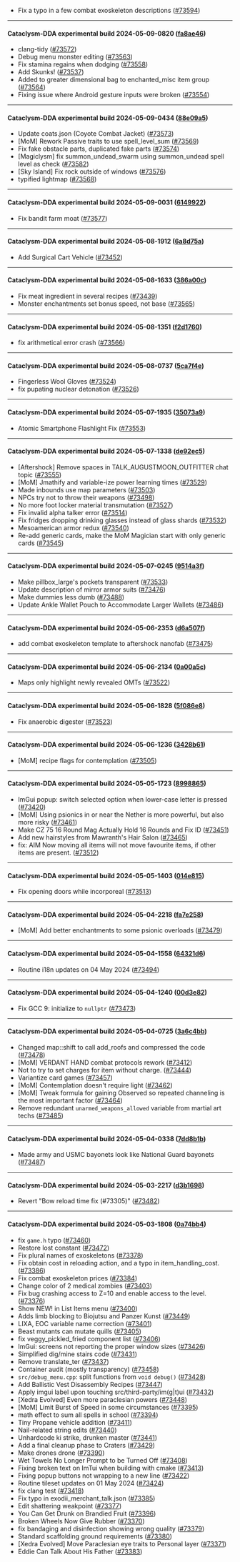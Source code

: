 * Fix a typo in a few combat exoskeleton descriptions ([#73594](https://github.com/CleverRaven/Cataclysm-DDA/pull/73594))

---

#### Cataclysm-DDA experimental build 2024-05-09-0820 ([fa8ae46](https://github.com/CleverRaven/Cataclysm-DDA/releases/tag/cdda-experimental-2024-05-09-0820))

* clang-tidy ([#73572](https://github.com/CleverRaven/Cataclysm-DDA/pull/73572))
* Debug menu monster editing ([#73563](https://github.com/CleverRaven/Cataclysm-DDA/pull/73563))
* Fix stamina regains when dodging ([#73558](https://github.com/CleverRaven/Cataclysm-DDA/pull/73558))
* Add Skunks! ([#73537](https://github.com/CleverRaven/Cataclysm-DDA/pull/73537))
* Added to greater dimensional bag to enchanted_misc item group ([#73564](https://github.com/CleverRaven/Cataclysm-DDA/pull/73564))
* Fixing issue where Android gesture inputs were broken ([#73554](https://github.com/CleverRaven/Cataclysm-DDA/pull/73554))

---

#### Cataclysm-DDA experimental build 2024-05-09-0434 ([88e09a5](https://github.com/CleverRaven/Cataclysm-DDA/releases/tag/cdda-experimental-2024-05-09-0434))

* Update coats.json (Coyote Combat Jacket) ([#73573](https://github.com/CleverRaven/Cataclysm-DDA/pull/73573))
* [MoM] Rework Passive traits to use spell_level_sum ([#73569](https://github.com/CleverRaven/Cataclysm-DDA/pull/73569))
* Fix fake obstacle parts, duplicated fake parts ([#73574](https://github.com/CleverRaven/Cataclysm-DDA/pull/73574))
* [Magiclysm] fix summon_undead_swarm using summon_undead spell level as check ([#73582](https://github.com/CleverRaven/Cataclysm-DDA/pull/73582))
* [Sky Island] Fix rock outside of windows ([#73576](https://github.com/CleverRaven/Cataclysm-DDA/pull/73576))
* typified lightmap ([#73568](https://github.com/CleverRaven/Cataclysm-DDA/pull/73568))

---

#### Cataclysm-DDA experimental build 2024-05-09-0031 ([6149922](https://github.com/CleverRaven/Cataclysm-DDA/releases/tag/cdda-experimental-2024-05-09-0031))

* Fix bandit farm moat ([#73577](https://github.com/CleverRaven/Cataclysm-DDA/pull/73577))

---

#### Cataclysm-DDA experimental build 2024-05-08-1912 ([6a8d75a](https://github.com/CleverRaven/Cataclysm-DDA/releases/tag/cdda-experimental-2024-05-08-1912))

* Add Surgical Cart Vehicle ([#73452](https://github.com/CleverRaven/Cataclysm-DDA/pull/73452))

---

#### Cataclysm-DDA experimental build 2024-05-08-1633 ([386a00c](https://github.com/CleverRaven/Cataclysm-DDA/releases/tag/cdda-experimental-2024-05-08-1633))

* Fix meat ingredient in several recipes ([#73439](https://github.com/CleverRaven/Cataclysm-DDA/pull/73439))
* Monster enchantments set bonus speed, not base ([#73565](https://github.com/CleverRaven/Cataclysm-DDA/pull/73565))

---

#### Cataclysm-DDA experimental build 2024-05-08-1351 ([f2d1760](https://github.com/CleverRaven/Cataclysm-DDA/releases/tag/cdda-experimental-2024-05-08-1351))

* fix arithmetical error crash ([#73566](https://github.com/CleverRaven/Cataclysm-DDA/pull/73566))

---

#### Cataclysm-DDA experimental build 2024-05-08-0737 ([5ca7f4e](https://github.com/CleverRaven/Cataclysm-DDA/releases/tag/cdda-experimental-2024-05-08-0737))

* Fingerless Wool Gloves ([#73524](https://github.com/CleverRaven/Cataclysm-DDA/pull/73524))
* fix pupating nuclear detonation ([#73526](https://github.com/CleverRaven/Cataclysm-DDA/pull/73526))

---

#### Cataclysm-DDA experimental build 2024-05-07-1935 ([35073a9](https://github.com/CleverRaven/Cataclysm-DDA/releases/tag/cdda-experimental-2024-05-07-1935))

* Atomic Smartphone Flashlight Fix ([#73553](https://github.com/CleverRaven/Cataclysm-DDA/pull/73553))

---

#### Cataclysm-DDA experimental build 2024-05-07-1338 ([de92ec5](https://github.com/CleverRaven/Cataclysm-DDA/releases/tag/cdda-experimental-2024-05-07-1338))

* [Aftershock] Remove spaces in TALK_AUGUSTMOON_OUTFITTER chat topic ([#73555](https://github.com/CleverRaven/Cataclysm-DDA/pull/73555))
* [MoM] Jmathify and variable-ize power learning times ([#73529](https://github.com/CleverRaven/Cataclysm-DDA/pull/73529))
* Made inbounds use map parameters ([#73503](https://github.com/CleverRaven/Cataclysm-DDA/pull/73503))
* NPCs try not to throw their weapons  ([#73498](https://github.com/CleverRaven/Cataclysm-DDA/pull/73498))
* No more foot locker material transmutation ([#73527](https://github.com/CleverRaven/Cataclysm-DDA/pull/73527))
* Fix invalid alpha talker error ([#73514](https://github.com/CleverRaven/Cataclysm-DDA/pull/73514))
* Fix fridges dropping drinking glasses instead of glass shards ([#73532](https://github.com/CleverRaven/Cataclysm-DDA/pull/73532))
* Mesoamerican armor redux ([#73540](https://github.com/CleverRaven/Cataclysm-DDA/pull/73540))
* Re-add generic cards, make the MoM Magician start with only generic cards ([#73545](https://github.com/CleverRaven/Cataclysm-DDA/pull/73545))

---

#### Cataclysm-DDA experimental build 2024-05-07-0245 ([9514a3f](https://github.com/CleverRaven/Cataclysm-DDA/releases/tag/cdda-experimental-2024-05-07-0245))

* Make pillbox_large's pockets transparent ([#73533](https://github.com/CleverRaven/Cataclysm-DDA/pull/73533))
* Update description of mirror armor suits ([#73476](https://github.com/CleverRaven/Cataclysm-DDA/pull/73476))
* Make dummies less dumb ([#73488](https://github.com/CleverRaven/Cataclysm-DDA/pull/73488))
* Update Ankle Wallet Pouch to Accommodate Larger Wallets ([#73486](https://github.com/CleverRaven/Cataclysm-DDA/pull/73486))

---

#### Cataclysm-DDA experimental build 2024-05-06-2353 ([d6a507f](https://github.com/CleverRaven/Cataclysm-DDA/releases/tag/cdda-experimental-2024-05-06-2353))

* add combat exoskeleton template to aftershock nanofab ([#73475](https://github.com/CleverRaven/Cataclysm-DDA/pull/73475))

---

#### Cataclysm-DDA experimental build 2024-05-06-2134 ([0a00a5c](https://github.com/CleverRaven/Cataclysm-DDA/releases/tag/cdda-experimental-2024-05-06-2134))

* Maps only highlight newly revealed OMTs ([#73522](https://github.com/CleverRaven/Cataclysm-DDA/pull/73522))

---

#### Cataclysm-DDA experimental build 2024-05-06-1828 ([5f086e8](https://github.com/CleverRaven/Cataclysm-DDA/releases/tag/cdda-experimental-2024-05-06-1828))

* Fix anaerobic digester ([#73523](https://github.com/CleverRaven/Cataclysm-DDA/pull/73523))

---

#### Cataclysm-DDA experimental build 2024-05-06-1236 ([3428b61](https://github.com/CleverRaven/Cataclysm-DDA/releases/tag/cdda-experimental-2024-05-06-1236))

* [MoM] recipe flags for contemplation ([#73505](https://github.com/CleverRaven/Cataclysm-DDA/pull/73505))

---

#### Cataclysm-DDA experimental build 2024-05-05-1723 ([8998865](https://github.com/CleverRaven/Cataclysm-DDA/releases/tag/cdda-experimental-2024-05-05-1723))

* ImGui popup: switch selected option when lower-case letter is pressed ([#73420](https://github.com/CleverRaven/Cataclysm-DDA/pull/73420))
* [MoM] Using psionics in or near the Nether is more powerful, but also more risky ([#73461](https://github.com/CleverRaven/Cataclysm-DDA/pull/73461))
* Make CZ 75 16 Round Mag Actually Hold 16 Rounds and Fix ID ([#73451](https://github.com/CleverRaven/Cataclysm-DDA/pull/73451))
* Add new hairstyles from Mawranth's Hair Salon ([#73465](https://github.com/CleverRaven/Cataclysm-DDA/pull/73465))
* fix: AIM Now moving all items will not move favourite items, if other items are present. ([#73512](https://github.com/CleverRaven/Cataclysm-DDA/pull/73512))

---

#### Cataclysm-DDA experimental build 2024-05-05-1403 ([014e815](https://github.com/CleverRaven/Cataclysm-DDA/releases/tag/cdda-experimental-2024-05-05-1403))

* Fix opening doors while incorporeal ([#73513](https://github.com/CleverRaven/Cataclysm-DDA/pull/73513))

---

#### Cataclysm-DDA experimental build 2024-05-04-2218 ([fa7e258](https://github.com/CleverRaven/Cataclysm-DDA/releases/tag/cdda-experimental-2024-05-04-2218))

* [MoM] Add better enchantments to some psionic overloads ([#73479](https://github.com/CleverRaven/Cataclysm-DDA/pull/73479))

---

#### Cataclysm-DDA experimental build 2024-05-04-1558 ([64321d6](https://github.com/CleverRaven/Cataclysm-DDA/releases/tag/cdda-experimental-2024-05-04-1558))

* Routine i18n updates on 04 May 2024 ([#73494](https://github.com/CleverRaven/Cataclysm-DDA/pull/73494))

---

#### Cataclysm-DDA experimental build 2024-05-04-1240 ([00d3e82](https://github.com/CleverRaven/Cataclysm-DDA/releases/tag/cdda-experimental-2024-05-04-1240))

* Fix GCC 9: initialize to `nullptr` ([#73473](https://github.com/CleverRaven/Cataclysm-DDA/pull/73473))

---

#### Cataclysm-DDA experimental build 2024-05-04-0725 ([3a6c4bb](https://github.com/CleverRaven/Cataclysm-DDA/releases/tag/cdda-experimental-2024-05-04-0725))

* Changed map::shift to call add_roofs and compressed the code ([#73478](https://github.com/CleverRaven/Cataclysm-DDA/pull/73478))
* [MoM] VERDANT HAND combat protocols rework ([#73412](https://github.com/CleverRaven/Cataclysm-DDA/pull/73412))
* Not to try to set charges for item without charge. ([#73444](https://github.com/CleverRaven/Cataclysm-DDA/pull/73444))
* Variantize card games ([#73457](https://github.com/CleverRaven/Cataclysm-DDA/pull/73457))
* [MoM] Contemplation doesn't require light ([#73462](https://github.com/CleverRaven/Cataclysm-DDA/pull/73462))
* [MoM] Tweak formula for gaining Observed so repeated channeling is the most important factor ([#73464](https://github.com/CleverRaven/Cataclysm-DDA/pull/73464))
* Remove redundant `unarmed_weapons_allowed` variable from martial art techs ([#73485](https://github.com/CleverRaven/Cataclysm-DDA/pull/73485))

---

#### Cataclysm-DDA experimental build 2024-05-04-0338 ([7dd8b1b](https://github.com/CleverRaven/Cataclysm-DDA/releases/tag/cdda-experimental-2024-05-04-0338))

* Made army and USMC bayonets look like National Guard bayonets ([#73487](https://github.com/CleverRaven/Cataclysm-DDA/pull/73487))

---

#### Cataclysm-DDA experimental build 2024-05-03-2217 ([d3b1698](https://github.com/CleverRaven/Cataclysm-DDA/releases/tag/cdda-experimental-2024-05-03-2217))

* Revert "Bow reload time fix (#73305)" ([#73482](https://github.com/CleverRaven/Cataclysm-DDA/pull/73482))

---

#### Cataclysm-DDA experimental build 2024-05-03-1808 ([0a74bb4](https://github.com/CleverRaven/Cataclysm-DDA/releases/tag/cdda-experimental-2024-05-03-1808))

* fix `game.h` typo ([#73460](https://github.com/CleverRaven/Cataclysm-DDA/pull/73460))
* Restore lost constant ([#73472](https://github.com/CleverRaven/Cataclysm-DDA/pull/73472))
* Fix plural names of exoskeletons ([#73378](https://github.com/CleverRaven/Cataclysm-DDA/pull/73378))
* Fix obtain cost in reloading action, and a typo in item_handling_cost. ([#73386](https://github.com/CleverRaven/Cataclysm-DDA/pull/73386))
* Fix combat exoskeleton prices ([#73384](https://github.com/CleverRaven/Cataclysm-DDA/pull/73384))
* Change color of 2 medical zombies ([#73403](https://github.com/CleverRaven/Cataclysm-DDA/pull/73403))
* Fix bug crashing access to Z=10 and enable access to the level. ([#73376](https://github.com/CleverRaven/Cataclysm-DDA/pull/73376))
* Show NEW! in List Items menu ([#73400](https://github.com/CleverRaven/Cataclysm-DDA/pull/73400))
* Adds limb blocking to Biojutsu and Panzer Kunst ([#73449](https://github.com/CleverRaven/Cataclysm-DDA/pull/73449))
* LIXA, EOC variable name correction ([#73401](https://github.com/CleverRaven/Cataclysm-DDA/pull/73401))
* Beast mutants can mutate quills ([#73405](https://github.com/CleverRaven/Cataclysm-DDA/pull/73405))
* fix veggy_pickled_fried component list ([#73406](https://github.com/CleverRaven/Cataclysm-DDA/pull/73406))
* ImGui: screens not reporting the proper window sizes ([#73426](https://github.com/CleverRaven/Cataclysm-DDA/pull/73426))
* Simplified dig/mine stairs code ([#73431](https://github.com/CleverRaven/Cataclysm-DDA/pull/73431))
* Remove translate_ter ([#73437](https://github.com/CleverRaven/Cataclysm-DDA/pull/73437))
* Container audit (mostly transparency) ([#73458](https://github.com/CleverRaven/Cataclysm-DDA/pull/73458))
* `src/debug_menu.cpp`: split functions from `void debug()` ([#73428](https://github.com/CleverRaven/Cataclysm-DDA/pull/73428))
* Add Ballistic Vest Disassembly Recipes ([#73447](https://github.com/CleverRaven/Cataclysm-DDA/pull/73447))
* Apply imgui label upon touching src/third-party/im(g|t)ui ([#73432](https://github.com/CleverRaven/Cataclysm-DDA/pull/73432))
* [Xedra Evolved] Even more paraclesian powers ([#73448](https://github.com/CleverRaven/Cataclysm-DDA/pull/73448))
* [MoM] Limit Burst of Speed in some circumstances ([#73395](https://github.com/CleverRaven/Cataclysm-DDA/pull/73395))
* math effect to sum all spells in school ([#73394](https://github.com/CleverRaven/Cataclysm-DDA/pull/73394))
* Tiny Propane vehicle addition ([#73411](https://github.com/CleverRaven/Cataclysm-DDA/pull/73411))
* Nail-related string edits ([#73440](https://github.com/CleverRaven/Cataclysm-DDA/pull/73440))
* Unhardcode ki strike, drunken master ([#73441](https://github.com/CleverRaven/Cataclysm-DDA/pull/73441))
* Add a final cleanup phase to Craters ([#73429](https://github.com/CleverRaven/Cataclysm-DDA/pull/73429))
* Make drones drone ([#73390](https://github.com/CleverRaven/Cataclysm-DDA/pull/73390))
* Wet Towels No Longer Prompt to be Turned Off ([#73408](https://github.com/CleverRaven/Cataclysm-DDA/pull/73408))
* Fixing broken text on ImTui when building with cmake ([#73413](https://github.com/CleverRaven/Cataclysm-DDA/pull/73413))
* Fixing popup buttons not wrapping to a new line ([#73422](https://github.com/CleverRaven/Cataclysm-DDA/pull/73422))
* Routine tileset updates on 01 May 2024 ([#73424](https://github.com/CleverRaven/Cataclysm-DDA/pull/73424))
* fix clang test ([#73418](https://github.com/CleverRaven/Cataclysm-DDA/pull/73418))
* Fix typo in exodii_merchant_talk.json ([#73385](https://github.com/CleverRaven/Cataclysm-DDA/pull/73385))
* Edit shattering weakpoint ([#73377](https://github.com/CleverRaven/Cataclysm-DDA/pull/73377))
* You Can Get Drunk on Brandied Fruit ([#73396](https://github.com/CleverRaven/Cataclysm-DDA/pull/73396))
* Broken Wheels Now Give Rubber ([#73370](https://github.com/CleverRaven/Cataclysm-DDA/pull/73370))
* fix bandaging and disinfection showing wrong quality ([#73379](https://github.com/CleverRaven/Cataclysm-DDA/pull/73379))
* Standard scaffolding ground requirements ([#73380](https://github.com/CleverRaven/Cataclysm-DDA/pull/73380))
* [Xedra Evolved] Move Paraclesian eye traits to Personal layer ([#73371](https://github.com/CleverRaven/Cataclysm-DDA/pull/73371))
* Eddie Can Talk About His Father ([#73383](https://github.com/CleverRaven/Cataclysm-DDA/pull/73383))
